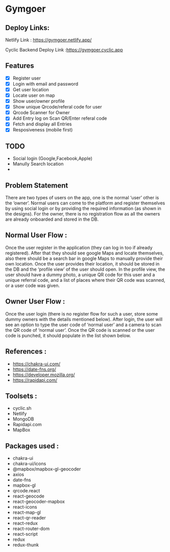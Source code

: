 # Gymgoer
 
 ## Deploy Links:
  Netlify Link : https://gymgoer.netlify.app/

  Cyclic Backend Deploy Link :https://gymgoer.cyclic.app

  ## Features
  - [x] Register user 
  - [x] Login with email and password
  - [x] Get user location
  - [x] Locate user on map
  - [x] Show user/owner profile
  - [x] Show unique Qrcode/referal code for user
  - [x] Qrcode Scanner for Owner
  - [x] Add Entry log on Scan QR/Enter referal code
  - [x] Fetch and display all Entries
  - [x] Resposiveness (mobile first)

  ## TODO
  - Social login (Google,Facebook,Apple)
  - Manully Search location
  - 
## Problem Statement
 There are two types of users on the app, one is the normal
‘user’ other is the ‘owner’. Normal users can come to the platform and register
themselves by using social login or by providing the required information (as
shown in the designs). For the owner, there is no registration flow as all the
owners are already onboarded and stored in the DB.

## Normal User Flow :
Once the user register in the application (they can log in
too if already registered). After that they should see google Maps and locate
themselves, also there should be a search bar in google Maps to manually
provide their own location. Once the user provides their location, it should be
stored in the DB and the ‘profile view’ of the user should open. In the profile
view, the user should have a dummy photo, a unique QR code for this user
and a unique referral code, and a list of places where their QR code was
scanned, or a user code was given.

## Owner User Flow :
Once the user login (there is no register flow for such a user,
store some dummy owners with the details mentioned below). After login, the
user will see an option to type the user code of ‘normal user’ and a camera to
scan the QR code of ‘normal user’. Once the QR code is scanned or the user
code is punched, it should populate in the list shown below.

## References :
- https://chakra-ui.com/
- https://date-fns.org/
- https://developer.mozilla.org/
- https://rapidapi.com/


## Toolsets :
- cyclic.sh
- Netlify
- MongoDB
- Rapidapi.com
- MapBox

## Packages used :
- chakra-ui
- chakra-ui/icons
- @mapbox/mapbox-gl-geocoder
- axios
- date-fns
- mapbox-gl
- qrcode.react
- react-geocode
- react-geocoder-mapbox
- react-icons
- react-map-gl
- react-qr-reader
- react-redux
- react-router-dom
- react-script
- redux
- redux-thunk